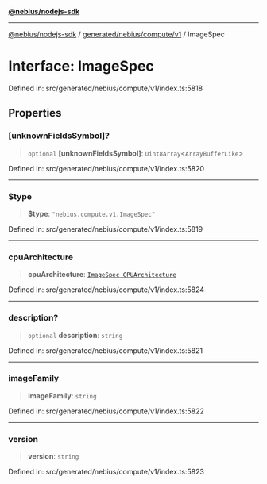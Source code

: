 [**@nebius/nodejs-sdk**](../../../../../README.md)

---

[@nebius/nodejs-sdk](../../../../../README.md) / [generated/nebius/compute/v1](../README.md) / ImageSpec

# Interface: ImageSpec

Defined in: src/generated/nebius/compute/v1/index.ts:5818

## Properties

### \[unknownFieldsSymbol\]?

> `optional` **\[unknownFieldsSymbol\]**: `Uint8Array`\<`ArrayBufferLike`\>

Defined in: src/generated/nebius/compute/v1/index.ts:5820

---

### $type

> **$type**: `"nebius.compute.v1.ImageSpec"`

Defined in: src/generated/nebius/compute/v1/index.ts:5819

---

### cpuArchitecture

> **cpuArchitecture**: [`ImageSpec_CPUArchitecture`](../type-aliases/ImageSpec_CPUArchitecture.md)

Defined in: src/generated/nebius/compute/v1/index.ts:5824

---

### description?

> `optional` **description**: `string`

Defined in: src/generated/nebius/compute/v1/index.ts:5821

---

### imageFamily

> **imageFamily**: `string`

Defined in: src/generated/nebius/compute/v1/index.ts:5822

---

### version

> **version**: `string`

Defined in: src/generated/nebius/compute/v1/index.ts:5823

